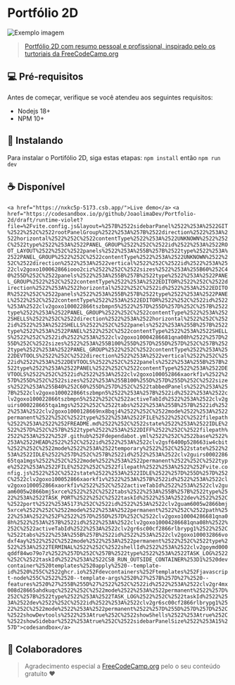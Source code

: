 # Portfólio 2D
<img src="https://raw.githubusercontent.com/JSLegendDev/2d-portfolio-kaboom/master/developerportfoliothumbnail.png" alt="Exemplo imagem">

> <a href="https://www.youtube.com/watch?v=wy_fSStEgMs">Portfólio 2D com resumo pessoal e profissional, inspirado pelo os turtoriais da FreeCodeCamp.org</a>


## 💻 Pré-requisitos

Antes de começar, verifique se você atendeu aos seguintes requisitos:
- Nodejs 18+
- NPM 10+
  
## 🚀 Instalando

Para instalar o Portifólio 2D, siga estas etapas:
`npm install` então `npm run dev`


## ☕ Disponível

`<a href="https://nxkc5p-5173.csb.app/">Live demo</a>`
`<a href="https://codesandbox.io/p/github/JoaolimaDev/Portfolio-2d/draft/runtime-violet?file=%2Fvite.config.js&layout=%257B%2522sidebarPanel%2522%253A%2522GIT%2522%252C%2522rootPanelGroup%2522%253A%257B%2522direction%2522%253A%2522horizontal%2522%252C%2522contentType%2522%253A%2522UNKNOWN%2522%252C%2522type%2522%253A%2522PANEL_GROUP%2522%252C%2522id%2522%253A%2522ROOT_LAYOUT%2522%252C%2522panels%2522%253A%255B%257B%2522type%2522%253A%2522PANEL_GROUP%2522%252C%2522contentType%2522%253A%2522UNKNOWN%2522%252C%2522direction%2522%253A%2522vertical%2522%252C%2522id%2522%253A%2522clv2goxo100062866iooo2ciz%2522%252C%2522sizes%2522%253A%255B60%252C40%255D%252C%2522panels%2522%253A%255B%257B%2522type%2522%253A%2522PANEL_GROUP%2522%252C%2522contentType%2522%253A%2522EDITOR%2522%252C%2522direction%2522%253A%2522horizontal%2522%252C%2522id%2522%253A%2522EDITOR%2522%252C%2522panels%2522%253A%255B%257B%2522type%2522%253A%2522PANEL%2522%252C%2522contentType%2522%253A%2522EDITOR%2522%252C%2522id%2522%253A%2522clv2goxo100022866tszbmpn5%2522%257D%255D%257D%252C%257B%2522type%2522%253A%2522PANEL_GROUP%2522%252C%2522contentType%2522%253A%2522SHELLS%2522%252C%2522direction%2522%253A%2522horizontal%2522%252C%2522id%2522%253A%2522SHELLS%2522%252C%2522panels%2522%253A%255B%257B%2522type%2522%253A%2522PANEL%2522%252C%2522contentType%2522%253A%2522SHELLS%2522%252C%2522id%2522%253A%2522clv2goxo10004286681qna08h%2522%257D%255D%252C%2522sizes%2522%253A%255B100%255D%257D%255D%257D%252C%257B%2522type%2522%253A%2522PANEL_GROUP%2522%252C%2522contentType%2522%253A%2522DEVTOOLS%2522%252C%2522direction%2522%253A%2522vertical%2522%252C%2522id%2522%253A%2522DEVTOOLS%2522%252C%2522panels%2522%253A%255B%257B%2522type%2522%253A%2522PANEL%2522%252C%2522contentType%2522%253A%2522DEVTOOLS%2522%252C%2522id%2522%253A%2522clv2goxo100052866xaorkf1v%2522%257D%255D%252C%2522sizes%2522%253A%255B100%255D%257D%255D%252C%2522sizes%2522%253A%255B40%252C60%255D%257D%252C%2522tabbedPanels%2522%253A%257B%2522clv2goxo100022866tszbmpn5%2522%253A%257B%2522id%2522%253A%2522clv2goxo100022866tszbmpn5%2522%252C%2522activeTabId%2522%253A%2522clv2guirs000228665tqa1mgs%2522%252C%2522tabs%2522%253A%255B%257B%2522id%2522%253A%2522clv2goxo1000128669nx8bqj4%2522%252C%2522mode%2522%253A%2522permanent%2522%252C%2522type%2522%253A%2522FILE%2522%252C%2522filepath%2522%253A%2522%252FREADME.md%2522%252C%2522state%2522%253A%2522IDLE%2522%257D%252C%257B%2522type%2522%253A%2522DIFF%2522%252C%2522filepath%2522%253A%2522%252F.github%252Fdependabot.yml%2522%252C%2522base%2522%253A%2522HEAD%2522%252C%2522id%2522%253A%2522clv2gsf6400p528663iw4cbit%2522%252C%2522mode%2522%253A%2522temporary%2522%252C%2522state%2522%253A%2522IDLE%2522%257D%252C%257B%2522id%2522%253A%2522clv2guirs000228665tqa1mgs%2522%252C%2522mode%2522%253A%2522permanent%2522%252C%2522type%2522%253A%2522FILE%2522%252C%2522filepath%2522%253A%2522%252Fvite.config.js%2522%252C%2522state%2522%253A%2522IDLE%2522%257D%255D%257D%252C%2522clv2goxo100052866xaorkf1v%2522%253A%257B%2522id%2522%253A%2522clv2goxo100052866xaorkf1v%2522%252C%2522activeTabId%2522%253A%2522clv2guam6005w2866bmj5xrce%2522%252C%2522tabs%2522%253A%255B%257B%2522type%2522%253A%2522TASK_PORT%2522%252C%2522taskId%2522%253A%2522dev%2522%252C%2522port%2522%253A5173%252C%2522id%2522%253A%2522clv2guam6005w2866bmj5xrce%2522%252C%2522mode%2522%253A%2522permanent%2522%252C%2522path%2522%253A%2522%252F%2522%257D%255D%257D%252C%2522clv2goxo10004286681qna08h%2522%253A%257B%2522id%2522%253A%2522clv2goxo10004286681qna08h%2522%252C%2522activeTabId%2522%253A%2522clv2gr6sc00cf2866rlbrypg1%2522%252C%2522tabs%2522%253A%255B%257B%2522id%2522%253A%2522clv2goxo100032866vodxf4ay%2522%252C%2522mode%2522%253A%2522permanent%2522%252C%2522type%2522%253A%2522TERMINAL%2522%252C%2522shellId%2522%253A%2522clv2goymd000qddf84wo79o7z%2522%257D%252C%257B%2522type%2522%253A%2522TASK_LOG%2522%252C%2522taskId%2522%253A%2522CSB_RUN_OUTSIDE_CONTAINER%253D1%2520devcontainer%2520templates%2520apply%2520--template-id%2520%255C%2522ghcr.io%252Fdevcontainers%252Ftemplates%252Fjavascript-node%255C%2522%2520--template-args%2520%27%257B%257D%27%2520--features%2520%27%255B%255D%27%2522%252C%2522id%2522%253A%2522clv2gr4mx008d28665ahdkuqc%2522%252C%2522mode%2522%253A%2522permanent%2522%257D%252C%257B%2522type%2522%253A%2522TASK_LOG%2522%252C%2522taskId%2522%253A%2522dev%2522%252C%2522id%2522%253A%2522clv2gr6sc00cf2866rlbrypg1%2522%252C%2522mode%2522%253A%2522permanent%2522%257D%255D%257D%257D%252C%2522showDevtools%2522%253Atrue%252C%2522showShells%2522%253Atrue%252C%2522showSidebar%2522%253Atrue%252C%2522sidebarPanelSize%2522%253A15%257D">codesandbox</a>`


## 🤝 Colaboradores

> Agradecimento especial a <a href="https://www.youtube.com/watch?v=wy_fSStEgMs">FreeCodeCamp.org</a> pelo o seu conteúdo gratuito :hearts: 
